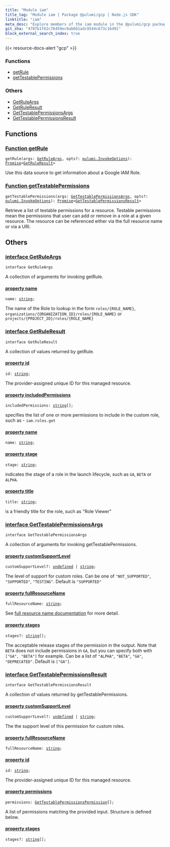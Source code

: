 ```yaml
---
title: "Module iam"
title_tag: "Module iam | Package @pulumi/gcp | Node.js SDK"
linktitle: "iam"
meta_desc: "Explore members of the iam module in the @pulumi/gcp package."
git_sha: "4707b1f62c76459ec9ab661adc9544c673c16d91"
block_external_search_index: true
---
```


<!-- WARNING: this page was generated by a tool. Do not edit it by hand. -->
<!-- To change it, please see https://github.com/pulumi/docs/tree/master/tools/tscdocgen. -->

{{< resource-docs-alert "gcp" >}}





<h3>Functions</h3>
<ul class="api">
    <li><a href="#getRule"><span class="symbol function"></span>getRule</a></li>
    <li><a href="#getTestablePermissions"><span class="symbol function"></span>getTestablePermissions</a></li>
</ul>

<h3>Others</h3>
<ul class="api">
    <li><a href="#GetRuleArgs"><span class="symbol api"></span>GetRuleArgs</a></li>
    <li><a href="#GetRuleResult"><span class="symbol api"></span>GetRuleResult</a></li>
    <li><a href="#GetTestablePermissionsArgs"><span class="symbol api"></span>GetTestablePermissionsArgs</a></li>
    <li><a href="#GetTestablePermissionsResult"><span class="symbol api"></span>GetTestablePermissionsResult</a></li>
</ul>



<h2 id="functions">Functions</h2>
<h3 class="pdoc-module-header" id="getRule" data-link-title="getRule">
    <a href="https://github.com/pulumi/pulumi-gcp/blob/4707b1f62c76459ec9ab661adc9544c673c16d91/sdk/nodejs/iam/getRule.ts#L12">
        Function <strong>getRule</strong>
    </a>
</h3>


<pre class="highlight"><code><span class='kd'></span>getRule(args: <a href='#GetRuleArgs'>GetRuleArgs</a>, opts?: <a href='/docs/reference/pkg/nodejs/pulumi/pulumi/#InvokeOptions'>pulumi.InvokeOptions</a>): <a href='https://developer.mozilla.org/en-US/docs/Web/JavaScript/Reference/Global_Objects/Promise'>Promise</a>&lt;<a href='#GetRuleResult'>GetRuleResult</a>&gt;</code></pre>


Use this data source to get information about a Google IAM Role.

<h3 class="pdoc-module-header" id="getTestablePermissions" data-link-title="getTestablePermissions">
    <a href="https://github.com/pulumi/pulumi-gcp/blob/4707b1f62c76459ec9ab661adc9544c673c16d91/sdk/nodejs/iam/getTestablePermissions.ts#L12">
        Function <strong>getTestablePermissions</strong>
    </a>
</h3>


<pre class="highlight"><code><span class='kd'></span>getTestablePermissions(args: <a href='#GetTestablePermissionsArgs'>GetTestablePermissionsArgs</a>, opts?: <a href='/docs/reference/pkg/nodejs/pulumi/pulumi/#InvokeOptions'>pulumi.InvokeOptions</a>): <a href='https://developer.mozilla.org/en-US/docs/Web/JavaScript/Reference/Global_Objects/Promise'>Promise</a>&lt;<a href='#GetTestablePermissionsResult'>GetTestablePermissionsResult</a>&gt;</code></pre>


Retrieve a list of testable permissions for a resource. Testable permissions mean the permissions that user can add or remove in a role at a given resource. The resource can be referenced either via the full resource name or via a URI.


<h2 id="apis">Others</h2>
<h3 class="pdoc-module-header" id="GetRuleArgs" data-link-title="GetRuleArgs">
    <a href="https://github.com/pulumi/pulumi-gcp/blob/4707b1f62c76459ec9ab661adc9544c673c16d91/sdk/nodejs/iam/getRule.ts#L28">
        interface <strong>GetRuleArgs</strong>
    </a>
</h3>

<pre class="highlight"><code><span class='kr'>interface</span> <span class='nx'>GetRuleArgs</span></code></pre>

A collection of arguments for invoking getRule.

<h4 class="pdoc-member-header" id="GetRuleArgs-name">
<a class="pdoc-child-name" href="https://github.com/pulumi/pulumi-gcp/blob/4707b1f62c76459ec9ab661adc9544c673c16d91/sdk/nodejs/iam/getRule.ts#L32">property <b>name</b></a>
</h4>

<pre class="highlight"><code><span class='kd'></span>name: <span class='kd'><a href='https://developer.mozilla.org/en-US/docs/Web/JavaScript/Reference/Global_Objects/String'>string</a></span>;</code></pre>

The name of the Role to lookup in the form `roles/{ROLE_NAME}`, `organizations/{ORGANIZATION_ID}/roles/{ROLE_NAME}` or `projects/{PROJECT_ID}/roles/{ROLE_NAME}`

<h3 class="pdoc-module-header" id="GetRuleResult" data-link-title="GetRuleResult">
    <a href="https://github.com/pulumi/pulumi-gcp/blob/4707b1f62c76459ec9ab661adc9544c673c16d91/sdk/nodejs/iam/getRule.ts#L38">
        interface <strong>GetRuleResult</strong>
    </a>
</h3>

<pre class="highlight"><code><span class='kr'>interface</span> <span class='nx'>GetRuleResult</span></code></pre>

A collection of values returned by getRule.

<h4 class="pdoc-member-header" id="GetRuleResult-id">
<a class="pdoc-child-name" href="https://github.com/pulumi/pulumi-gcp/blob/4707b1f62c76459ec9ab661adc9544c673c16d91/sdk/nodejs/iam/getRule.ts#L42">property <b>id</b></a>
</h4>

<pre class="highlight"><code><span class='kd'></span>id: <span class='kd'><a href='https://developer.mozilla.org/en-US/docs/Web/JavaScript/Reference/Global_Objects/String'>string</a></span>;</code></pre>

The provider-assigned unique ID for this managed resource.

<h4 class="pdoc-member-header" id="GetRuleResult-includedPermissions">
<a class="pdoc-child-name" href="https://github.com/pulumi/pulumi-gcp/blob/4707b1f62c76459ec9ab661adc9544c673c16d91/sdk/nodejs/iam/getRule.ts#L46">property <b>includedPermissions</b></a>
</h4>

<pre class="highlight"><code><span class='kd'></span>includedPermissions: <span class='kd'><a href='https://developer.mozilla.org/en-US/docs/Web/JavaScript/Reference/Global_Objects/String'>string</a></span>[];</code></pre>

specifies the list of one or more permissions to include in the custom role, such as - `iam.roles.get`

<h4 class="pdoc-member-header" id="GetRuleResult-name">
<a class="pdoc-child-name" href="https://github.com/pulumi/pulumi-gcp/blob/4707b1f62c76459ec9ab661adc9544c673c16d91/sdk/nodejs/iam/getRule.ts#L47">property <b>name</b></a>
</h4>

<pre class="highlight"><code><span class='kd'></span>name: <span class='kd'><a href='https://developer.mozilla.org/en-US/docs/Web/JavaScript/Reference/Global_Objects/String'>string</a></span>;</code></pre>
<h4 class="pdoc-member-header" id="GetRuleResult-stage">
<a class="pdoc-child-name" href="https://github.com/pulumi/pulumi-gcp/blob/4707b1f62c76459ec9ab661adc9544c673c16d91/sdk/nodejs/iam/getRule.ts#L51">property <b>stage</b></a>
</h4>

<pre class="highlight"><code><span class='kd'></span>stage: <span class='kd'><a href='https://developer.mozilla.org/en-US/docs/Web/JavaScript/Reference/Global_Objects/String'>string</a></span>;</code></pre>

indicates the stage of a role in the launch lifecycle, such as `GA`, `BETA` or `ALPHA`.

<h4 class="pdoc-member-header" id="GetRuleResult-title">
<a class="pdoc-child-name" href="https://github.com/pulumi/pulumi-gcp/blob/4707b1f62c76459ec9ab661adc9544c673c16d91/sdk/nodejs/iam/getRule.ts#L55">property <b>title</b></a>
</h4>

<pre class="highlight"><code><span class='kd'></span>title: <span class='kd'><a href='https://developer.mozilla.org/en-US/docs/Web/JavaScript/Reference/Global_Objects/String'>string</a></span>;</code></pre>

is a friendly title for the role, such as "Role Viewer"

<h3 class="pdoc-module-header" id="GetTestablePermissionsArgs" data-link-title="GetTestablePermissionsArgs">
    <a href="https://github.com/pulumi/pulumi-gcp/blob/4707b1f62c76459ec9ab661adc9544c673c16d91/sdk/nodejs/iam/getTestablePermissions.ts#L30">
        interface <strong>GetTestablePermissionsArgs</strong>
    </a>
</h3>

<pre class="highlight"><code><span class='kr'>interface</span> <span class='nx'>GetTestablePermissionsArgs</span></code></pre>

A collection of arguments for invoking getTestablePermissions.

<h4 class="pdoc-member-header" id="GetTestablePermissionsArgs-customSupportLevel">
<a class="pdoc-child-name" href="https://github.com/pulumi/pulumi-gcp/blob/4707b1f62c76459ec9ab661adc9544c673c16d91/sdk/nodejs/iam/getTestablePermissions.ts#L34">property <b>customSupportLevel</b></a>
</h4>

<pre class="highlight"><code><span class='kd'></span>customSupportLevel?: <span class='kd'><a href='https://developer.mozilla.org/en-US/docs/Web/JavaScript/Reference/Global_Objects/undefined'>undefined</a></span> | <span class='kd'><a href='https://developer.mozilla.org/en-US/docs/Web/JavaScript/Reference/Global_Objects/String'>string</a></span>;</code></pre>

The level of support for custom roles. Can be one of `"NOT_SUPPORTED"`, `"SUPPORTED"`, `"TESTING"`. Default is `"SUPPORTED"`

<h4 class="pdoc-member-header" id="GetTestablePermissionsArgs-fullResourceName">
<a class="pdoc-child-name" href="https://github.com/pulumi/pulumi-gcp/blob/4707b1f62c76459ec9ab661adc9544c673c16d91/sdk/nodejs/iam/getTestablePermissions.ts#L38">property <b>fullResourceName</b></a>
</h4>

<pre class="highlight"><code><span class='kd'></span>fullResourceName: <span class='kd'><a href='https://developer.mozilla.org/en-US/docs/Web/JavaScript/Reference/Global_Objects/String'>string</a></span>;</code></pre>

See [full resource name documentation](https://cloud.google.com/apis/design/resource_names#full_resource_name) for more detail.

<h4 class="pdoc-member-header" id="GetTestablePermissionsArgs-stages">
<a class="pdoc-child-name" href="https://github.com/pulumi/pulumi-gcp/blob/4707b1f62c76459ec9ab661adc9544c673c16d91/sdk/nodejs/iam/getTestablePermissions.ts#L42">property <b>stages</b></a>
</h4>

<pre class="highlight"><code><span class='kd'></span>stages?: <span class='kd'><a href='https://developer.mozilla.org/en-US/docs/Web/JavaScript/Reference/Global_Objects/String'>string</a></span>[];</code></pre>

The acceptable release stages of the permission in the output. Note that `BETA` does not include permissions in `GA`, but you can specify both with `["GA", "BETA"]` for example. Can be a list of `"ALPHA"`, `"BETA"`, `"GA"`, `"DEPRECATED"`. Default is `["GA"]`.

<h3 class="pdoc-module-header" id="GetTestablePermissionsResult" data-link-title="GetTestablePermissionsResult">
    <a href="https://github.com/pulumi/pulumi-gcp/blob/4707b1f62c76459ec9ab661adc9544c673c16d91/sdk/nodejs/iam/getTestablePermissions.ts#L48">
        interface <strong>GetTestablePermissionsResult</strong>
    </a>
</h3>

<pre class="highlight"><code><span class='kr'>interface</span> <span class='nx'>GetTestablePermissionsResult</span></code></pre>

A collection of values returned by getTestablePermissions.

<h4 class="pdoc-member-header" id="GetTestablePermissionsResult-customSupportLevel">
<a class="pdoc-child-name" href="https://github.com/pulumi/pulumi-gcp/blob/4707b1f62c76459ec9ab661adc9544c673c16d91/sdk/nodejs/iam/getTestablePermissions.ts#L52">property <b>customSupportLevel</b></a>
</h4>

<pre class="highlight"><code><span class='kd'></span>customSupportLevel?: <span class='kd'><a href='https://developer.mozilla.org/en-US/docs/Web/JavaScript/Reference/Global_Objects/undefined'>undefined</a></span> | <span class='kd'><a href='https://developer.mozilla.org/en-US/docs/Web/JavaScript/Reference/Global_Objects/String'>string</a></span>;</code></pre>

The the support level of this permission for custom roles.

<h4 class="pdoc-member-header" id="GetTestablePermissionsResult-fullResourceName">
<a class="pdoc-child-name" href="https://github.com/pulumi/pulumi-gcp/blob/4707b1f62c76459ec9ab661adc9544c673c16d91/sdk/nodejs/iam/getTestablePermissions.ts#L53">property <b>fullResourceName</b></a>
</h4>

<pre class="highlight"><code><span class='kd'></span>fullResourceName: <span class='kd'><a href='https://developer.mozilla.org/en-US/docs/Web/JavaScript/Reference/Global_Objects/String'>string</a></span>;</code></pre>
<h4 class="pdoc-member-header" id="GetTestablePermissionsResult-id">
<a class="pdoc-child-name" href="https://github.com/pulumi/pulumi-gcp/blob/4707b1f62c76459ec9ab661adc9544c673c16d91/sdk/nodejs/iam/getTestablePermissions.ts#L57">property <b>id</b></a>
</h4>

<pre class="highlight"><code><span class='kd'></span>id: <span class='kd'><a href='https://developer.mozilla.org/en-US/docs/Web/JavaScript/Reference/Global_Objects/String'>string</a></span>;</code></pre>

The provider-assigned unique ID for this managed resource.

<h4 class="pdoc-member-header" id="GetTestablePermissionsResult-permissions">
<a class="pdoc-child-name" href="https://github.com/pulumi/pulumi-gcp/blob/4707b1f62c76459ec9ab661adc9544c673c16d91/sdk/nodejs/iam/getTestablePermissions.ts#L61">property <b>permissions</b></a>
</h4>

<pre class="highlight"><code><span class='kd'></span>permissions: <a href='/docs/reference/pkg/nodejs/pulumi/gcp/types/output/#GetTestablePermissionsPermission'>GetTestablePermissionsPermission</a>[];</code></pre>

A list of permissions matching the provided input. Structure is defined below.

<h4 class="pdoc-member-header" id="GetTestablePermissionsResult-stages">
<a class="pdoc-child-name" href="https://github.com/pulumi/pulumi-gcp/blob/4707b1f62c76459ec9ab661adc9544c673c16d91/sdk/nodejs/iam/getTestablePermissions.ts#L62">property <b>stages</b></a>
</h4>

<pre class="highlight"><code><span class='kd'></span>stages?: <span class='kd'><a href='https://developer.mozilla.org/en-US/docs/Web/JavaScript/Reference/Global_Objects/String'>string</a></span>[];</code></pre>
